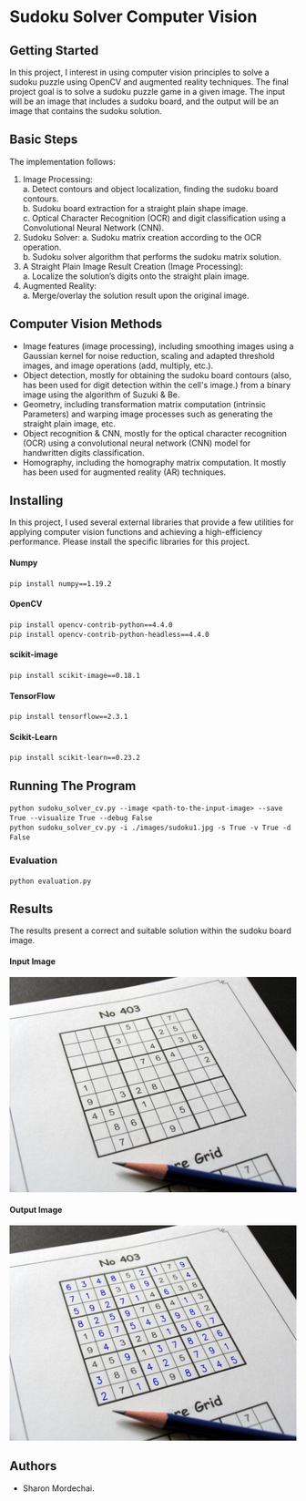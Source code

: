 # Sudoku Solver Computer Vision

## Getting Started 
In this project, I interest in using computer vision principles to solve a sudoku puzzle using OpenCV and augmented reality techniques. The final project goal is to solve a sudoku puzzle game in a given image. The input will be an image that includes a sudoku board, and the output will be an image that contains the sudoku solution.

## Basic Steps
The implementation follows:
1.	Image Processing: \
    a.	Detect contours and object localization, finding the sudoku board contours. \
    b.	Sudoku board extraction for a straight plain shape image. \
    c.	Optical Character Recognition (OCR) and digit classification using a Convolutional Neural Network (CNN).
2.	Sudoku Solver:
    a.	Sudoku matrix creation according to the OCR operation. \
    b.	Sudoku solver algorithm that performs the sudoku matrix solution.
3.	A Straight Plain Image Result Creation (Image Processing): \
    a.	Localize the solution’s digits onto the straight plain image.
4.	Augmented Reality: \
    a.	Merge/overlay the solution result upon the original image.
    
## Computer Vision Methods
* Image features (image processing), including smoothing images using a Gaussian kernel for noise reduction, scaling and adapted threshold images, and image operations (add, multiply, etc.).
* Object detection, mostly for obtaining the sudoku board contours (also, has been used for digit detection within the cell's image.) from a binary image using the algorithm of Suzuki & Be.
* Geometry, including transformation matrix computation (intrinsic Parameters) and warping image processes such as generating the straight plain image, etc. 
* Object recognition & CNN, mostly for the optical character recognition (OCR) using a convolutional neural network (CNN) model for handwritten digits classification.
* Homography, including the homography matrix computation. It mostly has been used for augmented reality (AR) techniques.


## Installing
In this project, I used several external libraries that provide a few utilities for applying computer vision functions and achieving a high-efficiency performance. Please install the specific libraries for this project.

#### Numpy
`pip install numpy==1.19.2`

#### OpenCV 
`pip install opencv-contrib-python==4.4.0` \
`pip install opencv-contrib-python-headless==4.4.0`

#### scikit-image
`pip install scikit-image==0.18.1`

#### TensorFlow
`pip install tensorflow==2.3.1`

#### Scikit-Learn
`pip install scikit-learn==0.23.2`

## Running The Program
`python sudoku_solver_cv.py --image <path-to-the-input-image> --save True --visualize True --debug False` \
`python sudoku_solver_cv.py -i ./images/sudoku1.jpg -s True -v True -d False`

### Evaluation
`python evaluation.py`

## Results
The results present a correct and suitable solution within the sudoku board image. 
#### Input Image
![plot](./images/sudoku2.jpg)
#### Output Image
![plot](./results/sudoku2-result.jpg)

## Authors
* Sharon Mordechai.